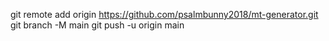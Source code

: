 git remote add origin https://github.com/psalmbunny2018/mt-generator.git
git branch -M main
git push -u origin main
